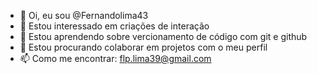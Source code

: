 - 👋 Oi, eu sou @Fernandolima43
- 👀 Estou interessado em criações de interação
- 🧭 Estou aprendendo sobre vercionamento de código com git e github 
- 💞️ Estou procurando colaborar em projetos com o meu perfil
- 📫 Como me encontrar: flp.lima39@gmail.com
  
<!---
Fernandolima43/Fernandolima43 is a ✨ special ✨ repository because its `README.md` (this file) appears on your GitHub profile.
You can click the Preview link to take a look at your changes.
--->

